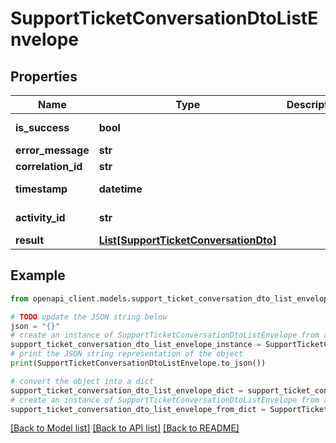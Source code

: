 # SupportTicketConversationDtoListEnvelope


## Properties

Name | Type | Description | Notes
------------ | ------------- | ------------- | -------------
**is_success** | **bool** |  | [optional] [readonly] 
**error_message** | **str** |  | [optional] 
**correlation_id** | **str** |  | [optional] 
**timestamp** | **datetime** |  | [optional] [readonly] 
**activity_id** | **str** |  | [optional] [readonly] 
**result** | [**List[SupportTicketConversationDto]**](SupportTicketConversationDto.md) |  | [optional] 

## Example

```python
from openapi_client.models.support_ticket_conversation_dto_list_envelope import SupportTicketConversationDtoListEnvelope

# TODO update the JSON string below
json = "{}"
# create an instance of SupportTicketConversationDtoListEnvelope from a JSON string
support_ticket_conversation_dto_list_envelope_instance = SupportTicketConversationDtoListEnvelope.from_json(json)
# print the JSON string representation of the object
print(SupportTicketConversationDtoListEnvelope.to_json())

# convert the object into a dict
support_ticket_conversation_dto_list_envelope_dict = support_ticket_conversation_dto_list_envelope_instance.to_dict()
# create an instance of SupportTicketConversationDtoListEnvelope from a dict
support_ticket_conversation_dto_list_envelope_from_dict = SupportTicketConversationDtoListEnvelope.from_dict(support_ticket_conversation_dto_list_envelope_dict)
```
[[Back to Model list]](../README.md#documentation-for-models) [[Back to API list]](../README.md#documentation-for-api-endpoints) [[Back to README]](../README.md)


